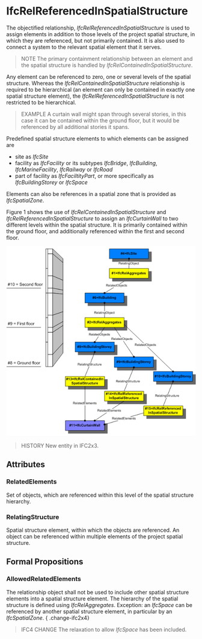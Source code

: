 # IfcRelReferencedInSpatialStructure

The objectified relationship, _IfcRelReferencedInSpatialStructure_ is used to assign elements in addition to those levels of the project spatial structure, in which they are referenced, but not primarily contained. It is also used to connect a system to the relevant spatial element that it serves.

> NOTE  The primary containment relationship between an element and the spatial structure is handled by _IfcRelContainedInSpatialStructure_.

Any element can be referenced to zero, one or several levels of the spatial structure. Whereas the _IfcRelContainedInSpatialStructure_ relationship is required to be hierarchical (an element can only be contained in exactly one spatial structure element), the _IfcRelReferencedInSpatialStructure_ is not restricted to be hierarchical.

> EXAMPLE  A curtain wall might span through several stories, in this case it can be contained within the ground floor, but it would be referenced by all additional stories it spans.

Predefined spatial structure elements to which elements can be assigned are

* site as _IfcSite_
* facility as _IfcFacility_ or its subtypes _IfcBridge_, _IfcBuilding_, _IfcMarineFacility_, _IfcRailway_ or _IfcRoad_
* part of facility as _IfcFaciltityPart_, or more specifically as _IfcBuildingStorey_ or _IfcSpace_

Elements can also be references in a spatial zone that is provided as _IfcSpatialZone_.

Figure 1 shows the use of _IfcRelContainedInSpatialStructure_ and _IfcRelReferencedInSpatialStructure_ to assign an _IfcCurtainWall_ to two different levels within the spatial structure. It is primarily contained within the ground floor, and additionally referenced within the first and second floor.

![reference and containment](../../../../figures/ifcrelreferencedinspatialstructure-fig1.png "Figure 1 &mdash; Relationship for spatial structure referencing")


> HISTORY  New entity in IFC2x3.

## Attributes

### RelatedElements
Set of objects, which are referenced within this level of the spatial structure hierarchy.

### RelatingStructure
Spatial structure element, within which the objects are referenced. An object can be referenced within multiple elements of the project spatial structure.

## Formal Propositions

### AllowedRelatedElements
The relationship object shall not be used to include other spatial structure elements into a spatial structure element. The hierarchy of the spatial structure is defined using _IfcRelAggregates_. Exception: an _IfcSpace_ can be referenced by another spatial structure element, in particular by an _IfcSpatialZone_.
{ .change-ifc2x4}
> IFC4 CHANGE  The relaxation to allow _IfcSpace_ has been included.
